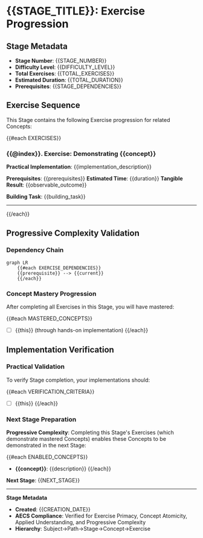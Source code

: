 # {{STAGE_TITLE}}: Exercise Progression

<!-- This template generates Stage README.md files for GitHub-standard directory navigation -->

## Stage Metadata

- **Stage Number**: {{STAGE_NUMBER}}
- **Difficulty Level**: {{DIFFICULTY_LEVEL}}
- **Total Exercises**: {{TOTAL_EXERCISES}}
- **Estimated Duration**: {{TOTAL_DURATION}}
- **Prerequisites**: {{STAGE_DEPENDENCIES}}

## Exercise Sequence

This Stage contains the following Exercise progression for related Concepts:

{{#each EXERCISES}}
### {{@index}}. Exercise: Demonstrating {{concept}}

**Practical Implementation**: {{implementation_description}}

**Prerequisites**: {{prerequisites}}
**Estimated Time**: {{duration}}
**Tangible Result**: {{observable_outcome}}

**Building Task**: {{building_task}}

---
{{/each}}

## Progressive Complexity Validation

### Dependency Chain

```mermaid
graph LR
    {{#each EXERCISE_DEPENDENCIES}}
    {{prerequisite}} --> {{current}}
    {{/each}}
```

### Concept Mastery Progression

After completing all Exercises in this Stage, you will have mastered:

{{#each MASTERED_CONCEPTS}}
- [ ] {{this}} (through hands-on implementation)
{{/each}}

## Implementation Verification

### Practical Validation

To verify Stage completion, your implementations should:

{{#each VERIFICATION_CRITERIA}}
- [ ] {{this}}
{{/each}}

### Next Stage Preparation

**Progressive Complexity**: Completing this Stage's Exercises (which demonstrate mastered Concepts) enables these Concepts to be demonstrated in the next Stage:

{{#each ENABLED_CONCEPTS}}
- **{{concept}}**: {{description}}
{{/each}}

**Next Stage**: {{NEXT_STAGE}}

---

**Stage Metadata**
- **Created**: {{CREATION_DATE}}
- **AECS Compliance**: Verified for Exercise Primacy, Concept Atomicity, Applied Understanding, and Progressive Complexity
- **Hierarchy**: Subject→Path→Stage→Concept→Exercise
